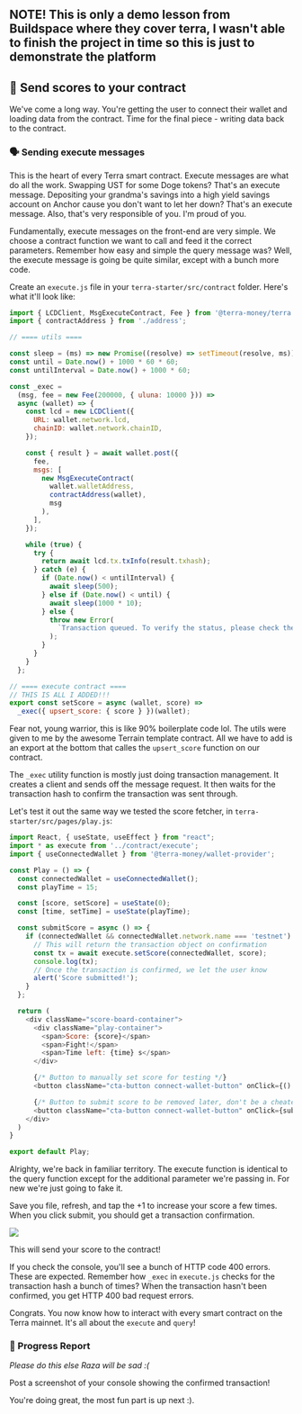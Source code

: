 ## NOTE! This is only a demo lesson from Buildspace where they cover terra, I wasn't able to finish the project in time so this is just to demonstrate the platform

## 📝 Send scores to your contract
We've come a long way. You're getting the user to connect their wallet and loading data from the contract. Time for the final piece - writing data back to the contract. 

### 🗣 Sending execute messages
This is the heart of every Terra smart contract. Execute messages are what do all the work. Swapping UST for some Doge tokens? That's an execute message. Depositing your grandma's savings into a high yield savings account on Anchor cause you don't want to let her down? That's an execute message. Also, that's very responsible of you. I'm proud of you.

Fundamentally, execute messages on the front-end are very simple. We choose a contract function we want to call and feed it the correct parameters. Remember how easy and simple the query message was? Well, the execute message is going be quite similar, except with a bunch more code. 

Create an `execute.js` file in your `terra-starter/src/contract` folder. Here's what it'll look like:
```javascript
import { LCDClient, MsgExecuteContract, Fee } from '@terra-money/terra.js';
import { contractAddress } from './address';

// ==== utils ====

const sleep = (ms) => new Promise((resolve) => setTimeout(resolve, ms));
const until = Date.now() + 1000 * 60 * 60;
const untilInterval = Date.now() + 1000 * 60;

const _exec =
  (msg, fee = new Fee(200000, { uluna: 10000 })) =>
  async (wallet) => {
    const lcd = new LCDClient({
      URL: wallet.network.lcd,
      chainID: wallet.network.chainID,
    });

    const { result } = await wallet.post({
      fee,
      msgs: [
        new MsgExecuteContract(
          wallet.walletAddress,
          contractAddress(wallet),
          msg
        ),
      ],
    });

    while (true) {
      try {
        return await lcd.tx.txInfo(result.txhash);
      } catch (e) {
        if (Date.now() < untilInterval) {
          await sleep(500);
        } else if (Date.now() < until) {
          await sleep(1000 * 10);
        } else {
          throw new Error(
            `Transaction queued. To verify the status, please check the transaction hash: ${result.txhash}`
          );
        }
      }
    }
  };

// ==== execute contract ====
// THIS IS ALL I ADDED!!!
export const setScore = async (wallet, score) =>
  _exec({ upsert_score: { score } })(wallet);
```

Fear not, young warrior, this is like 90% boilerplate code lol. The utils were given to me by the awesome Terrain template contract. All we have to add is an export at the bottom that calles the `upsert_score` function on our contract.

The `_exec` utility function is mostly just doing transaction management. It creates a client and sends off the message request. It then waits for the transaction hash to confirm the transaction was sent through. 

Let's test it out the same way we tested the score fetcher, in `terra-starter/src/pages/play.js`:
```javascript
import React, { useState, useEffect } from "react";
import * as execute from '../contract/execute';
import { useConnectedWallet } from '@terra-money/wallet-provider';

const Play = () => {
  const connectedWallet = useConnectedWallet();
  const playTime = 15;

  const [score, setScore] = useState(0);
  const [time, setTime] = useState(playTime);

  const submitScore = async () => {
    if (connectedWallet && connectedWallet.network.name === 'testnet') {
      // This will return the transaction object on confirmation
      const tx = await execute.setScore(connectedWallet, score);
      console.log(tx);
      // Once the transaction is confirmed, we let the user know
      alert('Score submitted!');
    }
  };

  return (
    <div className="score-board-container">
      <div className="play-container">
        <span>Score: {score}</span>
        <span>Fight!</span>
        <span>Time left: {time} s</span>
      </div>

      {/* Button to manually set score for testing */}
      <button className="cta-button connect-wallet-button" onClick={() => setScore(score => score + 1)}>+1 score</button>

      {/* Button to submit score to be removed later, don't be a cheater >:(  */}
      <button className="cta-button connect-wallet-button" onClick={submitScore}>Submit score</button>
    </div>
  )
}

export default Play;
```

Alrighty, we're back in familiar territory. The execute function is identical to the query function except for the additional parameter we're passing in. For new we're just going to fake it. 

Save you file, refresh, and tap the +1 to increase your score a few times. When you click submit, you should get a transaction confirmation. 

![](https://hackmd.io/_uploads/By_i8D-Bq.png)

This will send your score to the contract!

If you check the console, you'll see a bunch of HTTP code 400 errors. These are expected. Remember how `_exec` in `execute.js` checks for the transaction hash a bunch of times? When the transaction hasn't been confirmed, you get HTTP 400 bad request errors.

Congrats. You now know how to interact with every smart contract on the Terra mainnet. It's all about the `execute` and `query`!

### 🚨 Progress Report

*Please do this else Raza will be sad :(*

Post a screenshot of your console showing the confirmed transaction!

You're doing great, the most fun part is up next :).
